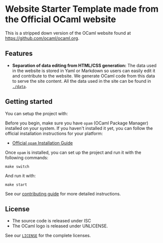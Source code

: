 # Website Starter Template made from the Official OCaml website

This is a stripped down version of the OCaml website found at https://github.com/ocaml/ocaml.org.

## Features

- **Separation of data editing from HTML/CSS generation:** The data used in the website
  is stored in Yaml or Markdown so users can easily edit it and contribute to the website.
  We generate OCaml code from this data to serve the site content. All the data used in the site can be found in [`./data`](./data).

## Getting started

You can setup the project with:

Before you begin, make sure you have `opam` (OCaml Package Manager) installed on your system. If you haven't installed it yet, you can follow the official installation instructions for your platform:

- [Official `opam` Installation Guide](https://opam.ocaml.org/doc/Install.html)

Once `opam` is installed, you can set up the project and run it with the following commands:

```
make switch
```

And run it with:

```
make start
```

See our [contributing guide](./CONTRIBUTING.md) for more detailed instructions.

## License

- The source code is released under ISC
- The OCaml logo is released under UNLICENSE.

See our [`LICENSE`](./LICENSE) for the complete licenses.

